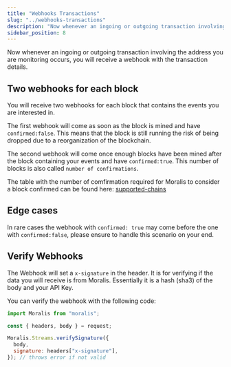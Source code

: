 ```yaml
---
title: "Webhooks Transactions"
slug: "../webhooks-transactions"
description: "Now whenever an ingoing or outgoing transaction involving the address you are monitoring occurs, you will receive a webhook with the transaction details."
sidebar_position: 8
---
```


Now whenever an ingoing or outgoing transaction involving the address you are monitoring occurs, you will receive a webhook with the transaction details.

## Two webhooks for each block

You will receive two webhooks for each block that contains the events you are interested in.

The first webhook will come as soon as the block is mined and have `confirmed:false`. This means that the block is still running the risk of being dropped due to a reorganization of the blockchain.

The second webhook will come once enough blocks have been mined after the block containing your events and have `confirmed:true`. This number of blocks is also called `number of confirmations`.

The table with the number of comfirmation required for Moralis to consider a block confirmed can be found here: [supported-chains](/streams-api/evm#supported-chains)

## Edge cases

In rare cases the webhook with `confirmed: true` may come before the one with `confirmed:false`, please ensure to handle this scenario on your end.

## Verify Webhooks

The Webhook will set a `x-signature` in the header. It is for verifying if the data you will receive is from Moralis. Essentially it is a hash (sha3) of the body and your API Key.

You can verify the webhook with the following code:

```javascript
import Moralis from "moralis";

const { headers, body } = request;

Moralis.Streams.verifySignature({
  body,
  signature: headers["x-signature"],
}); // throws error if not valid
```
